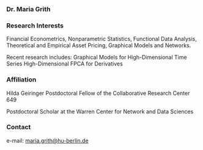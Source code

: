 ### Dr. Maria Grith 

### Research Interests
Financial Econometrics, Nonparametric Statistics, Functional Data Analysis, Theoretical and Empirical Asset Pricing, Graphical Models and Networks.

Recent research includes:
Graphical Models for High-Dimensional Time Series
High-Dimensional FPCA for Derivatives

### Affiliation
Hilda Geiringer Postdoctoral Fellow of the Collaborative Research Center 649

Postdoctoral Scholar at the Warren Center for Network and Data Sciences

### Contact
e-mail: maria.grith@hu-berlin.de
